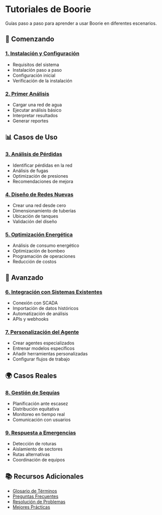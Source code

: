 # Tutoriales de Boorie

Guías paso a paso para aprender a usar Boorie en diferentes escenarios.

## 🚀 Comenzando

### [1. Instalación y Configuración](./01-installation.md)
- Requisitos del sistema
- Instalación paso a paso
- Configuración inicial
- Verificación de la instalación

### [2. Primer Análisis](./02-first-analysis.md)
- Cargar una red de agua
- Ejecutar análisis básico
- Interpretar resultados
- Generar reportes

## 📊 Casos de Uso

### [3. Análisis de Pérdidas](./03-loss-analysis.md)
- Identificar pérdidas en la red
- Análisis de fugas
- Optimización de presiones
- Recomendaciones de mejora

### [4. Diseño de Redes Nuevas](./04-network-design.md)
- Crear una red desde cero
- Dimensionamiento de tuberías
- Ubicación de tanques
- Validación del diseño

### [5. Optimización Energética](./05-energy-optimization.md)
- Análisis de consumo energético
- Optimización de bombeo
- Programación de operaciones
- Reducción de costos

## 🔧 Avanzado

### [6. Integración con Sistemas Existentes](./06-integration.md)
- Conexión con SCADA
- Importación de datos históricos
- Automatización de análisis
- APIs y webhooks

### [7. Personalización del Agente](./07-customization.md)
- Crear agentes especializados
- Entrenar modelos específicos
- Añadir herramientas personalizadas
- Configurar flujos de trabajo

## 🌍 Casos Reales

### [8. Gestión de Sequías](./08-drought-management.md)
- Planificación ante escasez
- Distribución equitativa
- Monitoreo en tiempo real
- Comunicación con usuarios

### [9. Respuesta a Emergencias](./09-emergency-response.md)
- Detección de roturas
- Aislamiento de sectores
- Rutas alternativas
- Coordinación de equipos

## 📚 Recursos Adicionales

- [Glosario de Términos](./glossary.md)
- [Preguntas Frecuentes](./faq.md)
- [Resolución de Problemas](./troubleshooting.md)
- [Mejores Prácticas](./best-practices.md)